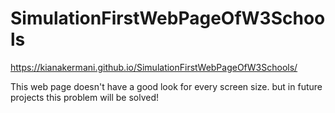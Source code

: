 # SimulationFirstWebPageOfW3Schools
 https://kianakermani.github.io/SimulationFirstWebPageOfW3Schools/
 
 This web page doesn't have a good look for every screen size. but in future projects this problem will be solved!
